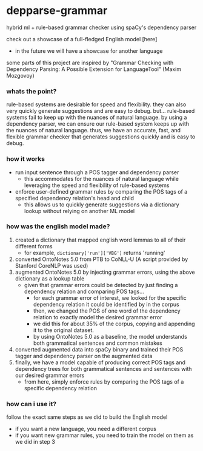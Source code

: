﻿# depparse-grammar
hybrid ml + rule-based grammar checker using spaCy's dependency parser

check out a showcase of a full-fledged English model [here]
- in the future we will have a showcase for another language

some parts of this project are inspired by "Grammar Checking with Dependency Parsing: A Possible Extension for LanguageTool" (Maxim Mozgovoy)

### whats the point?
rule-based systems are desirable for speed and flexibility. they can also very quickly generate suggestions and are easy to debug. but... rule-based systems fail to keep up with the nuances of natural language. by using a dependency parser, we can ensure our rule-based system keeps up with the nuances of natural language. thus, we have an accurate, fast, and flexible grammar checker that generates suggestions quickly and is easy to debug.

### how it works
- run input sentence through a POS tagger and dependency parser
    - this accommodates for the nuances of natural language while leveraging the speed and flexibility of rule-based systems
- enforce user-defined grammar rules by comparing the POS tags of a specified dependency relation's head and child
    - this allows us to quickly generate suggestions via a dictionary lookup without relying on another ML model

### how was the english model made?
1. created a dictionary that mapped english word lemmas to all of their different forms
    - for example, `dictionary['run']['VBG']` returns 'running'
2. converted OntoNotes 5.0 from PTB to CoNLL-U (A script provided by Stanford CoreNLP was used)
3. augmented OntoNotes 5.0 by injecting grammar errors, using the above dictionary as a lookup table
    - given that grammar errors could be detected by just finding a dependency relation and comparing POS tags...
        - for each grammar error of interest, we looked for the specific dependency relation it could be identified by in the corpus
        - then, we changed the POS of one word of the dependency relation to exactly model the desired grammar error
        - we did this for about 35% of the corpus, copying and appending it to the original dataset.
        - by using OntoNotes 5.0 as a baseline, the model understands both grammatical sentences and common mistakes
4. converted augmented data into spaCy binary and trained their POS tagger and dependency parser on the augmented data
5. finally, we have a model capable of producing correct POS tags and dependency trees for both grammatical sentences and sentences with our desired grammar errors
    - from here, simply enforce rules by comparing the POS tags of a specific dependency relation

### how can i use it?
follow the exact same steps as we did to build the English model
- if you want a new language, you need a different corpus
- if you want new grammar rules, you need to train the model on them as we did in step 3
